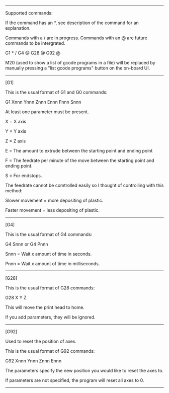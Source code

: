 -----
Supported commands:

If the command has an *, see description of the command
for an explanation.

Commands with a / are in progress.
Commands with an @ are future commands to be intergrated.

G1 * /
G4 @
G28 @
G92 @

M20 (used to show a list of gcode programs in a file) will be
replaced by manually pressing a "list gcode programs" button on
the on-board UI.

-----
[G1]

This is the usual format of G1 and G0 commands:

G1 Xnnn Ynnn Znnn Ennn Fnnn Snnn

At least one parameter must be present.

X = X axis

Y = Y axis

Z = Z axis

E = The amount to extrude between the starting point and ending point

F = The feedrate per minute of the move between the starting point
and ending point. 

S = For endstops.

The feedrate cannot be comtrolled easily so I thought of controlling with this method:

Slower movement = more depositing of plastic.

Faster movement = less depositing of plastic.

-----

[G4]

This is the usual format of G4 commands:

G4 Snnn
or
G4 Pnnn

Snnn = Wait x amount of time in seconds.

Pnnn = Wait x amount of time in milliseconds.

-----

[G28]

This is the usual format of G28 commands:

G28 X Y Z

This will move the print head to home.

If you add parameters, they will be ignored.

-----

[G92]

Used to reset the position of axes.

This is the usual format of G92 commands:

G92 Xnnn Ynnn Znnn Ennn

The parameters specify the new position you would like
to reset the axes to.

If parameters are not specified, the program will reset all
axes to 0.

-----
